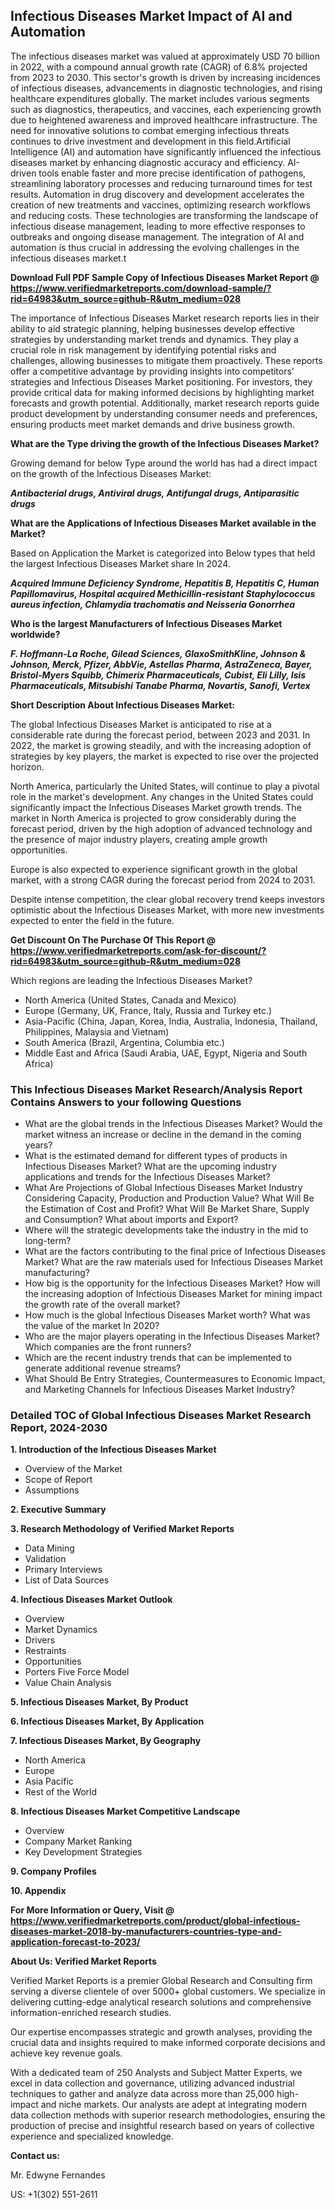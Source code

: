 <h2>Infectious Diseases Market Impact of AI and Automation</h2>The infectious diseases market was valued at approximately USD 70 billion in 2022, with a compound annual growth rate (CAGR) of 6.8% projected from 2023 to 2030. This sector's growth is driven by increasing incidences of infectious diseases, advancements in diagnostic technologies, and rising healthcare expenditures globally. The market includes various segments such as diagnostics, therapeutics, and vaccines, each experiencing growth due to heightened awareness and improved healthcare infrastructure. The need for innovative solutions to combat emerging infectious threats continues to drive investment and development in this field.Artificial Intelligence (AI) and automation have significantly influenced the infectious diseases market by enhancing diagnostic accuracy and efficiency. AI-driven tools enable faster and more precise identification of pathogens, streamlining laboratory processes and reducing turnaround times for test results. Automation in drug discovery and development accelerates the creation of new treatments and vaccines, optimizing research workflows and reducing costs. These technologies are transforming the landscape of infectious disease management, leading to more effective responses to outbreaks and ongoing disease management. The integration of AI and automation is thus crucial in addressing the evolving challenges in the infectious diseases market.t</p><p id="" class=""><strong>Download Full PDF Sample Copy of Infectious Diseases Market Report @ <a href="https://www.verifiedmarketreports.com/download-sample/?rid=64983&utm_source=github-R&utm_medium=028" target="_blank">https://www.verifiedmarketreports.com/download-sample/?rid=64983&utm_source=github-R&utm_medium=028</a></strong></p><p>The importance of&nbsp;Infectious Diseases Market research reports lies in their ability to aid strategic planning, helping businesses develop effective strategies by understanding market trends and dynamics. They play a crucial role in risk management by identifying potential risks and challenges, allowing businesses to mitigate them proactively. These reports offer a competitive advantage by providing insights into competitors' strategies and Infectious Diseases Market positioning. For investors, they provide critical data for making informed decisions by highlighting market forecasts and growth potential. Additionally, market research reports guide product development by understanding consumer needs and preferences, ensuring products meet market demands and drive business growth.</p><p><strong>What are the&nbsp;Type driving the growth of the Infectious Diseases Market?</strong></p><p id="" class="">Growing demand for below Type around the world has had a direct impact on the growth of the Infectious Diseases Market:</p><em><strong>Antibacterial drugs, Antiviral drugs, Antifungal drugs, Antiparasitic drugs</strong></em></p><strong>What are the&nbsp;Applications&nbsp;of Infectious Diseases Market available in the Market?</strong></p><p id="" class="">Based on Application the Market is categorized into Below types that held the largest Infectious Diseases Market share In 2024.</p><em><strong>Acquired Immune Deficiency Syndrome, Hepatitis B, Hepatitis C, Human Papillomavirus, Hospital acquired Methicillin-resistant Staphylococcus aureus infection, Chlamydia trachomatis and Neisseria Gonorrhea</strong></em></p><strong>Who is the largest Manufacturers of Infectious Diseases Market worldwide?</strong></p><p><em><strong>F. Hoffmann-La Roche, Gilead Sciences, GlaxoSmithKline, Johnson & Johnson, Merck, Pfizer, AbbVie, Astellas Pharma, AstraZeneca, Bayer, Bristol-Myers Squibb, Chimerix Pharmaceuticals, Cubist, Eli Lilly, Isis Pharmaceuticals, Mitsubishi Tanabe Pharma, Novartis, Sanofi, Vertex</strong></em></p><p id="" class=""><strong>Short Description About Infectious Diseases Market:</strong></p><p>The global Infectious Diseases Market is anticipated to rise at a considerable rate during the forecast period, between 2023 and 2031. In 2022, the market is growing steadily, and with the increasing adoption of strategies by key players, the market is expected to rise over the projected horizon.</p><p>North America, particularly the United States, will continue to play a pivotal role in the market's development. Any changes in the United States could significantly impact the Infectious Diseases Market growth trends. The market in North America is projected to grow considerably during the forecast period, driven by the high adoption of advanced technology and the presence of major industry players, creating ample growth opportunities.</p><p>Europe is also expected to experience significant growth in the global market, with a strong CAGR during the forecast period from 2024 to 2031.</p><p>Despite intense competition, the clear global recovery trend keeps investors optimistic about the Infectious Diseases Market, with more new investments expected to enter the field in the future.</p><p id="" class=""><strong>Get Discount On The Purchase Of This Report @ <a href="https://www.verifiedmarketreports.com/ask-for-discount/?rid=64983&utm_source=github-R&utm_medium=028" target="_blank">https://www.verifiedmarketreports.com/ask-for-discount/?rid=64983&utm_source=github-R&utm_medium=028</a></strong></p>Which regions are leading the Infectious Diseases Market?</p><ul><li>North America (United States, Canada and Mexico)</li><li>Europe (Germany, UK, France, Italy, Russia and Turkey etc.)</li><li>Asia-Pacific (China, Japan, Korea, India, Australia, Indonesia, Thailand, Philippines, Malaysia and Vietnam)</li><li>South America (Brazil, Argentina, Columbia etc.)</li><li>Middle East and Africa (Saudi Arabia, UAE, Egypt, Nigeria and South Africa)</li></ul><h3 id="" class="">This Infectious Diseases Market Research/Analysis Report Contains Answers to your following Questions</h3><ul><li>What are the global trends in the Infectious Diseases Market? Would the market witness an increase or decline in the demand in the coming years?</li><li>What is the estimated demand for different types of products in Infectious Diseases Market? What are the upcoming industry applications and trends for the Infectious Diseases Market?</li><li>What Are Projections of Global Infectious Diseases Market Industry Considering Capacity, Production and Production Value? What Will Be the Estimation of Cost and Profit? What Will Be Market Share, Supply and Consumption? What about imports and Export?</li><li>Where will the strategic developments take the industry in the mid to long-term?</li><li>What are the factors contributing to the final price of Infectious Diseases Market? What are the raw materials used for Infectious Diseases Market manufacturing?</li><li>How big is the opportunity for the Infectious Diseases Market? How will the increasing adoption of Infectious Diseases Market for mining impact the growth rate of the overall market?</li><li>How much is the global Infectious Diseases Market worth? What was the value of the market In 2020?</li><li>Who are the major players operating in the Infectious Diseases Market? Which companies are the front runners?</li><li>Which are the recent industry trends that can be implemented to generate additional revenue streams?</li><li>What Should Be Entry Strategies, Countermeasures to Economic Impact, and Marketing Channels for Infectious Diseases Market Industry?</li></ul><h3 id="" class="">Detailed TOC of Global Infectious Diseases Market Research Report, 2024-2030</h3><p id="" class=""><strong>1. Introduction of the Infectious Diseases Market</strong></p><ul><li>Overview of the Market</li><li>Scope of Report</li><li>Assumptions</li></ul><p id="" class=""><strong>2. Executive Summary</strong></p><p id="" class=""><strong>3. Research Methodology of Verified Market Reports</strong></p><ul><li>Data Mining</li><li>Validation</li><li>Primary Interviews</li><li>List of Data Sources</li></ul><p id="" class=""><strong>4. Infectious Diseases Market Outlook</strong></p><ul><li>Overview</li><li>Market Dynamics</li><li>Drivers</li><li>Restraints</li><li>Opportunities</li><li>Porters Five Force Model</li><li>Value Chain Analysis</li></ul><p id="" class=""><strong>5. Infectious Diseases Market, By Product</strong></p><p id="" class=""><strong>6. Infectious Diseases Market, By Application</strong></p><p id="" class=""><strong>7. Infectious Diseases Market, By Geography</strong></p><ul><li>North America</li><li>Europe</li><li>Asia Pacific</li><li>Rest of the World</li></ul><p id="" class=""><strong>8. Infectious Diseases Market Competitive Landscape</strong></p><ul><li>Overview</li><li>Company Market Ranking</li><li>Key Development Strategies</li></ul><p id="" class=""><strong>9. Company Profiles</strong></p><p id="" class=""><strong>10. Appendix</strong></p><p id="" class=""><strong>For More Information or Query, Visit @ <a href="https://www.verifiedmarketreports.com/product/global-infectious-diseases-market-2018-by-manufacturers-countries-type-and-application-forecast-to-2023/" target="_blank">https://www.verifiedmarketreports.com/product/global-infectious-diseases-market-2018-by-manufacturers-countries-type-and-application-forecast-to-2023/</a></strong></p><p id="" class=""><strong>About Us: Verified Market Reports</strong></p><p id="" class="">Verified Market Reports is a premier Global Research and Consulting firm serving a diverse clientele of over 5000+ global customers. We specialize in delivering cutting-edge analytical research solutions and comprehensive information-enriched research studies.</p><p id="" class="">Our expertise encompasses strategic and growth analyses, providing the crucial data and insights required to make informed corporate decisions and achieve key revenue goals.</p><p id="" class="">With a dedicated team of 250 Analysts and Subject Matter Experts, we excel in data collection and governance, utilizing advanced industrial techniques to gather and analyze data across more than 25,000 high-impact and niche markets. Our analysts are adept at integrating modern data collection methods with superior research methodologies, ensuring the production of precise and insightful research based on years of collective experience and specialized knowledge.</p><p id="" class=""><strong>Contact us:</strong></p><p id="" class="">Mr. Edwyne Fernandes</p><p id="" class="">US: +1(302) 551-2611</p>